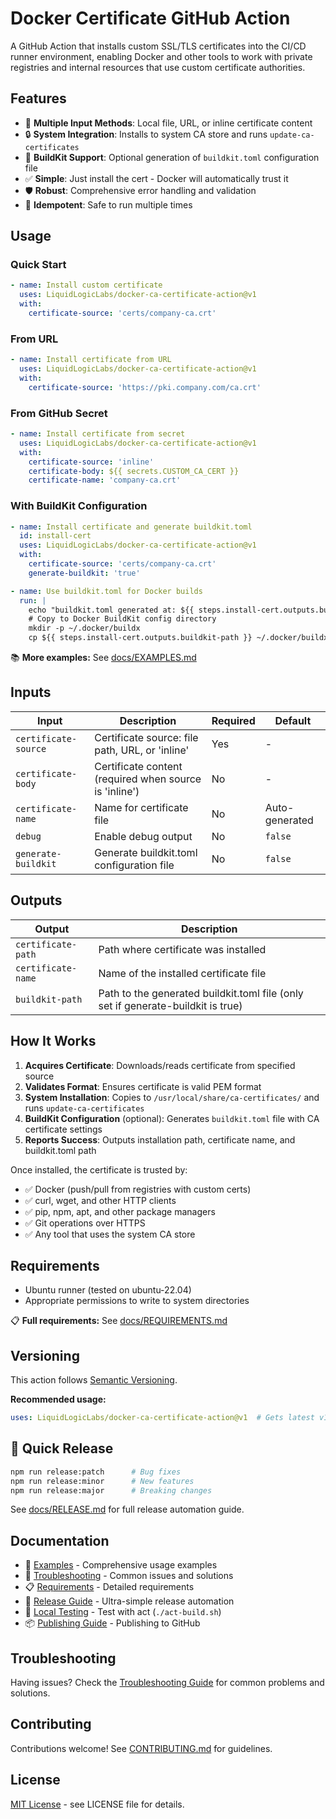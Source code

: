 # Docker Certificate GitHub Action

A GitHub Action that installs custom SSL/TLS certificates into the CI/CD runner environment, enabling Docker and other tools to work with private registries and internal resources that use custom certificate authorities.

## Features

- 📁 **Multiple Input Methods**: Local file, URL, or inline certificate content
- 🔒 **System Integration**: Installs to system CA store and runs `update-ca-certificates`
- 🐳 **BuildKit Support**: Optional generation of `buildkit.toml` configuration file
- ✅ **Simple**: Just install the cert - Docker will automatically trust it
- 🛡️ **Robust**: Comprehensive error handling and validation
- 🔄 **Idempotent**: Safe to run multiple times

## Usage

### Quick Start

```yaml
- name: Install custom certificate
  uses: LiquidLogicLabs/docker-ca-certificate-action@v1
  with:
    certificate-source: 'certs/company-ca.crt'
```

### From URL

```yaml
- name: Install certificate from URL
  uses: LiquidLogicLabs/docker-ca-certificate-action@v1
  with:
    certificate-source: 'https://pki.company.com/ca.crt'
```

### From GitHub Secret

```yaml
- name: Install certificate from secret
  uses: LiquidLogicLabs/docker-ca-certificate-action@v1
  with:
    certificate-source: 'inline'
    certificate-body: ${{ secrets.CUSTOM_CA_CERT }}
    certificate-name: 'company-ca.crt'
```

### With BuildKit Configuration

```yaml
- name: Install certificate and generate buildkit.toml
  id: install-cert
  uses: LiquidLogicLabs/docker-ca-certificate-action@v1
  with:
    certificate-source: 'certs/company-ca.crt'
    generate-buildkit: 'true'

- name: Use buildkit.toml for Docker builds
  run: |
    echo "buildkit.toml generated at: ${{ steps.install-cert.outputs.buildkit-path }}"
    # Copy to Docker BuildKit config directory
    mkdir -p ~/.docker/buildx
    cp ${{ steps.install-cert.outputs.buildkit-path }} ~/.docker/buildx/config.toml
```

📚 **More examples:** See [docs/EXAMPLES.md](docs/EXAMPLES.md)

## Inputs

| Input | Description | Required | Default |
|-------|-------------|----------|---------|
| `certificate-source` | Certificate source: file path, URL, or 'inline' | Yes | - |
| `certificate-body` | Certificate content (required when source is 'inline') | No | - |
| `certificate-name` | Name for certificate file | No | Auto-generated |
| `debug` | Enable debug output | No | `false` |
| `generate-buildkit` | Generate buildkit.toml configuration file | No | `false` |

## Outputs

| Output | Description |
|--------|-------------|
| `certificate-path` | Path where certificate was installed |
| `certificate-name` | Name of the installed certificate file |
| `buildkit-path` | Path to the generated buildkit.toml file (only set if generate-buildkit is true) |

## How It Works

1. **Acquires Certificate**: Downloads/reads certificate from specified source
2. **Validates Format**: Ensures certificate is valid PEM format
3. **System Installation**: Copies to `/usr/local/share/ca-certificates/` and runs `update-ca-certificates`
4. **BuildKit Configuration** (optional): Generates `buildkit.toml` file with CA certificate settings
5. **Reports Success**: Outputs installation path, certificate name, and buildkit.toml path

Once installed, the certificate is trusted by:
- ✅ Docker (push/pull from registries with custom certs)
- ✅ curl, wget, and other HTTP clients
- ✅ pip, npm, apt, and other package managers
- ✅ Git operations over HTTPS
- ✅ Any tool that uses the system CA store

## Requirements

- Ubuntu runner (tested on ubuntu-22.04)
- Appropriate permissions to write to system directories

📋 **Full requirements:** See [docs/REQUIREMENTS.md](docs/REQUIREMENTS.md)

## Versioning

This action follows [Semantic Versioning](https://semver.org/).

**Recommended usage:**
```yaml
uses: LiquidLogicLabs/docker-ca-certificate-action@v1  # Gets latest v1.x.x
```

## 🚀 Quick Release

```bash
npm run release:patch      # Bug fixes
npm run release:minor      # New features  
npm run release:major      # Breaking changes
```

See [docs/RELEASE.md](docs/RELEASE.md) for full release automation guide.

## Documentation

- 📖 [Examples](docs/EXAMPLES.md) - Comprehensive usage examples
- 🔧 [Troubleshooting](docs/TROUBLESHOOTING.md) - Common issues and solutions
- 📋 [Requirements](docs/REQUIREMENTS.md) - Detailed requirements
- 🚀 [Release Guide](docs/RELEASE.md) - Ultra-simple release automation
- 🧪 [Local Testing](docs/LOCAL-TESTING.md) - Test with act (`./act-build.sh`)
- 📦 [Publishing Guide](docs/PUBLISH.md) - Publishing to GitHub

## Troubleshooting

Having issues? Check the [Troubleshooting Guide](docs/TROUBLESHOOTING.md) for common problems and solutions.

## Contributing

Contributions welcome! See [CONTRIBUTING.md](CONTRIBUTING.md) for guidelines.

## License

[MIT License](LICENSE) - see LICENSE file for details.


